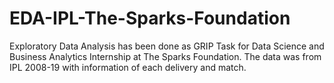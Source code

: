# EDA-IPL-The-Sparks-Foundation
Exploratory Data Analysis has been done as GRIP Task for Data Science and Business Analytics Internship at The Sparks Foundation.
The data was from IPL 2008-19 with information of each delivery and match.
